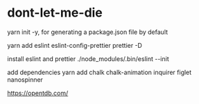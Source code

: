# dont-let-me-die

yarn init -y, for generating a package.json file by default

 yarn add eslint eslint-config-prettier prettier -D


install eslint and prettier
 ./node_modules/.bin/eslint --init

add dependencies
 yarn add chalk chalk-animation inquirer figlet nanospinner


 https://opentdb.com/